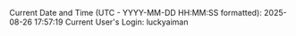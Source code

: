 Current Date and Time (UTC - YYYY-MM-DD HH:MM:SS formatted): 2025-08-26 17:57:19
Current User's Login: luckyaiman
